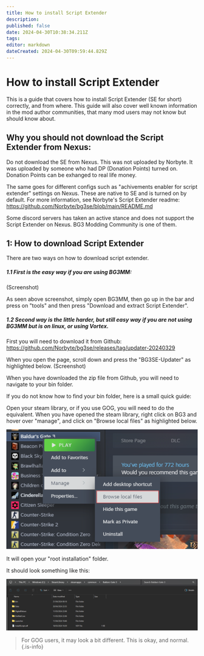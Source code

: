 ```yaml
---
title: How to install Script Extender
description: 
published: false
date: 2024-04-30T10:38:34.211Z
tags: 
editor: markdown
dateCreated: 2024-04-30T09:59:44.829Z
---
```


# How to install Script Extender 

This is a guide that covers how to install Script Extender (SE for short) correctly, and from where. 
This guide will also cover well known information in the mod author communities, that many mod users may not know but should know about. 

## Why you should not download the Script Extender from Nexus: 
Do not download the SE from Nexus. This was not uploaded by Norbyte. It was uploaded by someone who had DP (Donation Points) turned on. Donation Points can be exhanged to real life money. 

The same goes for different configs such as "achivements enabler for script extender" settings on Nexus. These are native to SE and is turned on by default. 
For more information, see Norbyte's Script Extender readme: https://github.com/Norbyte/bg3se/blob/main/README.md

Some discord servers has taken an active stance and does not support the Script Extender on Nexus. BG3 Modding Community is one of them.

## 1: How to download Script Extender

There are two ways on how to download script extender. 

##### 1.1 First is the easy way if you are using BG3MM: 

(Screenshot)

As seen above screenshot, simply open BG3MM, then go up in the bar and press on "tools" and then press "Download and extract Script Extender". 

##### 1.2 Second way is the little harder, but still easy way if you are not using BG3MM but is on linux, or using Vortex. 

First you will need to download it from Github: https://github.com/Norbyte/bg3se/releases/tag/updater-20240329

When you open the page, scroll down and press the "BG3SE-Updater" as highlighted below. 
(Screenshot) 

When you have downloaded the zip file from Github, you will need to navigate to your bin folder.

If you do not know how to find your bin folder, here is a small quick guide: 

Open your steam library, or if you use GOG, you will need to do the equivalent. 
When you have opened the steam library, right click on BG3 and hover over "manage", and click on "Browse local files" as highlighted below. 

![steam.png](/tutorials/steam.png)

It will open your "root installation" folder. 

It should look something like this: 

![bg3_folder.png](/tutorials/bg3_folder.png)

> For GOG users, it may look a bit different. This is okay, and normal. 
{.is-info}

 
